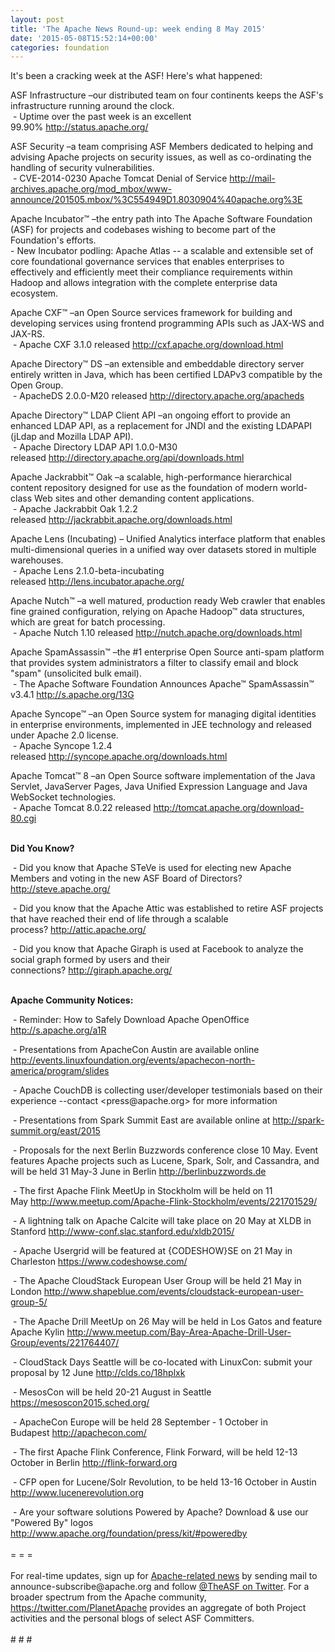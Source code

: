 ```yaml
---
layout: post
title: 'The Apache News Round-up: week ending 8 May 2015'
date: '2015-05-08T15:52:14+00:00'
categories: foundation
---
```

<div>It's been a cracking week at the ASF! Here's what happened:</div> 
  <div> 
    <p>ASF Infrastructure –our distributed team on four continents keeps the ASF's infrastructure running around the clock.<br />&nbsp;- Uptime over the past week is an excellent 99.90%&nbsp;<a href="http://status.apache.org/">http://status.apache.org/</a></p> 
    <p>ASF Security –a team comprising ASF Members dedicated to helping and advising Apache projects on security issues, as well as co-ordinating the handling of security vulnerabilities.<br />&nbsp;- CVE-2014-0230 Apache Tomcat Denial of Service&nbsp;<a href="http://mail-archives.apache.org/mod_mbox/www-announce/201505.mbox/%3C554949D1.8030904%40apache.org%3E">http://mail-archives.apache.org/mod_mbox/www-announce/201505.mbox/%3C554949D1.8030904%40apache.org%3E</a></p> 
    <p>Apache Incubator™ –the entry path into The Apache Software Foundation (ASF) for projects and codebases wishing to become part of the Foundation's efforts.<br />- New Incubator podling: Apache Atlas --&nbsp;a scalable and extensible set of core foundational governance services that enables enterprises to effectively and efficiently meet their compliance requirements within Hadoop and allows integration with the complete enterprise data ecosystem.</p> 
    <p>Apache CXF™ –an Open Source services framework for building and developing services using frontend programming APIs such as JAX-WS and JAX-RS.<br />&nbsp;- Apache CXF 3.1.0 released&nbsp;<a href="http://cxf.apache.org/download.html">http://cxf.apache.org/download.html</a></p> 
  </div> 
  <div> 
    <p>Apache Directory™ DS –an extensible and embeddable directory server entirely written in Java, which has been certified LDAPv3 compatible by the Open Group.<br />&nbsp;- ApacheDS 2.0.0-M20 released&nbsp;<a href="http://directory.apache.org/apacheds">http://directory.apache.org/apacheds</a></p> 
    <p>Apache Directory™ LDAP Client API –an ongoing effort to provide an enhanced LDAP API, as a replacement for JNDI and the existing LDAPAPI (jLdap and Mozilla LDAP API).<br />&nbsp;- Apache Directory LDAP API 1.0.0-M30 released&nbsp;<a href="http://directory.apache.org/api/downloads.html">http://directory.apache.org/api/downloads.html</a></p> 
    <p>Apache Jackrabbit™ Oak –a scalable, high-performance hierarchical content repository designed for use as the foundation of modern world-class Web sites and other demanding content applications.<br />&nbsp;- Apache Jackrabbit Oak 1.2.2 released&nbsp;<a href="http://jackrabbit.apache.org/downloads.html">http://jackrabbit.apache.org/downloads.html</a></p> 
    <p>Apache Lens (Incubating)&nbsp;– Unified Analytics interface platform that enables multi-dimensional queries in a unified way over datasets stored in multiple warehouses.<br />&nbsp;- Apache Lens 2.1.0-beta-incubating released&nbsp;<a href="http://lens.incubator.apache.org/">http://lens.incubator.apache.org/</a></p> 
    <p>Apache Nutch™ –a well matured, production ready Web crawler that enables fine grained configuration, relying on Apache Hadoop™ data structures, which are great for batch processing.<br />&nbsp;- Apache Nutch 1.10 released&nbsp;<a href="http://nutch.apache.org/downloads.html">http://nutch.apache.org/downloads.html</a></p> 
    <p>Apache SpamAssassin™ –the #1 enterprise Open Source anti-spam platform that provides system administrators a filter to classify email and block &quot;spam&quot; (unsolicited bulk email).<br />&nbsp;-&nbsp;The Apache Software Foundation Announces Apache™ SpamAssassin™ v3.4.1&nbsp;<a href="http://s.apache.org/13G">http://s.apache.org/13G</a></p> 
    <p>Apache Syncope™ –an Open Source system for managing digital identities in enterprise environments, implemented in JEE technology and released under Apache 2.0 license.<br />&nbsp;- Apache Syncope 1.2.4 released&nbsp;<a href="http://syncope.apache.org/downloads.html">http://syncope.apache.org/downloads.html</a></p> 
    <p>Apache Tomcat™ 8 –an Open Source software implementation of the Java Servlet, JavaServer Pages, Java Unified Expression Language and Java WebSocket technologies.<br />&nbsp;- Apache Tomcat 8.0.22 released <a href="http://tomcat.apache.org/download-80.cgi">http://tomcat.apache.org/download-80.cgi</a></p> 
    <p> </p> 
    <p><b><br />Did You Know?</b></p> 
  </div> 
  <div> 
    <p>&nbsp;- Did you know that Apache STeVe is used for electing new Apache Members and voting in the new ASF Board of Directors? <a href="http://steve.apache.org/">http://steve.apache.org/</a></p> 
    <p>&nbsp;- Did you know that the Apache Attic was established to retire ASF projects that have reached their end of life through a scalable process?&nbsp;<a href="http://attic.apache.org/">http://attic.apache.org/</a></p> 
  </div> 
  <div> 
    <p>&nbsp;- Did you know that Apache Giraph is used at Facebook to analyze the social graph formed by users and their connections?&nbsp;<a href="http://giraph.apache.org/">http://giraph.apache.org/</a></p> 
  </div> 
  <div> 
    <p><b><br />Apache Community Notices:</b></p> 
    <p>&nbsp;- Reminder: How to Safely Download Apache OpenOffice <a href="http://s.apache.org/a1R">http://s.apache.org/a1R</a> </p> 
    <p> </p> 
    <p>&nbsp;- Presentations from ApacheCon Austin are available online <a href="http://events.linuxfoundation.org/events/apachecon-north-america/program/slides">http://events.linuxfoundation.org/events/apachecon-north-america/program/slides</a></p> 
    <div> 
      <p>&nbsp;- Apache CouchDB is collecting user/developer testimonials based on their experience --contact &lt;press@apache.org&gt; for more information&nbsp;</p> 
    </div> 
    <p> </p> 
    <p>&nbsp;- Presentations from Spark Summit East are available online at <a href="http://spark-summit.org/east/2015">http://spark-summit.org/east/2015</a></p> 
    <p>&nbsp;- Proposals for the next Berlin Buzzwords conference close 10 May. Event features Apache projects such as Lucene, Spark, Solr, and Cassandra, and will be held 31 May-3 June in Berlin&nbsp;<a href="http://berlinbuzzwords.de/">http://berlinbuzzwords.de</a></p> 
  </div> 
  <div> 
    <p>&nbsp;- The first Apache Flink MeetUp in Stockholm will be held on 11 May&nbsp;<a href="http://www.meetup.com/Apache-Flink-Stockholm/events/221701529/">http://www.meetup.com/Apache-Flink-Stockholm/events/221701529/</a></p> 
  </div> 
  <div>&nbsp;- A lightning talk on Apache Calcite will take place on 20 May at XLDB in Stanford <a href="http://www-conf.slac.stanford.edu/xldb2015/">http://www-conf.slac.stanford.edu/xldb2015/</a></div> 
  <div> 
    <p>&nbsp;- Apache Usergrid will be featured at {CODESHOW}SE on 21 May in Charleston <a href="https://www.codeshowse.com/">https://www.codeshowse.com/</a></p> 
    <p>&nbsp;- The Apache CloudStack European User Group will be held 21 May in London <a href="http://www.shapeblue.com/events/cloudstack-european-user-group-5/">http://www.shapeblue.com/events/cloudstack-european-user-group-5/</a></p> 
    <p>&nbsp;- The Apache Drill MeetUp on 26 May will be held in Los Gatos and feature Apache Kylin&nbsp;<a href="http://www.meetup.com/Bay-Area-Apache-Drill-User-Group/events/221764407/">http://www.meetup.com/Bay-Area-Apache-Drill-User-Group/events/221764407/</a></p> 
  </div> 
  <div> 
    <p> </p> 
    <p>&nbsp;- CloudStack Days Seattle will be co-located with LinuxCon: submit your proposal by 12 June&nbsp;<a href="http://clds.co/18hplxk">http://clds.co/18hplxk</a></p> 
    <p>&nbsp;- MesosCon will be held 20-21 August in Seattle <a href="https://mesoscon2015.sched.org/">https://mesoscon2015.sched.org/</a></p> 
    <p>&nbsp;- ApacheCon Europe will be held 28 September - 1 October in Budapest&nbsp;<a href="http://apachecon.com/">http://apachecon.com/</a></p> 
    <p>&nbsp;- The first Apache Flink Conference, Flink Forward, will be held 12-13 October in Berlin <a href="http://flink-forward.org/">http://flink-forward.org</a></p> 
    <p>&nbsp;- CFP open for Lucene/Solr Revolution, to be held 13-16 October in Austin <a href="http://lucenerevolution.org/">http://www.lucenerevolution.org</a></p> 
  </div> 
  <div>&nbsp;- Are your software solutions Powered by Apache? Download &amp; use our &quot;Powered By&quot; logos <a href="http://www.apache.org/foundation/press/kit/#poweredby">http://www.apache.org/foundation/press/kit/#poweredby</a></div> 
  <div><br /></div> 
  <div>= = =</div> 
  <div><br /></div> 
  <div>For real-time updates, sign up for <a href="http://www.apache.org/foundation/mailinglists.html#foundation-announce">Apache-related news</a> by sending mail to announce-subscribe@apache.org and follow <a href="https://twitter.com/TheASF">@TheASF on Twitter</a>. For a broader spectrum from the Apache community, <a href="https://twitter.com/PlanetApache">https://twitter.com/PlanetApache</a> provides an aggregate of both Project activities and the personal blogs of select ASF Committers.</div> 
  <div><br /></div> 
  <div># # #</div>
